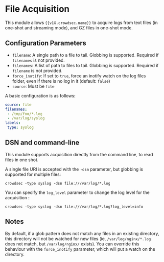 # File Acquisition

This module allows `{{v1X.crowdsec.name}}` to acquire logs from text files (in one-shot and streaming mode), and GZ files in one-shot mode.

## Configuration Parameters

 - `filename`: A single path to a file to tail. Globbing is supported. Required if `filenames` is not provided.
 - `filenames`: A list of path to files to tail. Globbing is supported. Required if `filename` is not provided.
 - `force_inotify`: If set to `true`, force an inotify watch on the log files folder, even if there is no log in it (default: `false`)
 - `source`: Must be `file`

A basic configuration is as follows:

```yaml
source: file
filenames:
 - /tmp/foo/*.log
 - /var/log/syslog
labels:
 type: syslog
```

## DSN and command-line

This module supports acquisition directly from the command line, to read files in one shot.

A single file URI is accepted with the `-dsn` parameter, but globbing is supported for multiple files:

`crowdsec -type syslog -dsn file:///var/log/*.log`

You can specify the `log_level` parameter to change the log level for the acquisition :

`crowdsec -type syslog -dsn file:///var/log/*.log?log_level=info`

## Notes

By default, if a glob pattern does not match any files in an existing directory, this directory will not be watched for new files (ie, `/var/log/nginx/*.log` does not match, but `/var/log/nginx/` exists).
You can override this behaviour with the `force_inotify` parameter, which will put a watch on the directory.